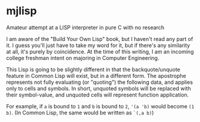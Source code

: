 # mjlisp
Amateur attempt at a LISP interpreter in pure C with no research

I am aware of the "Build Your Own Lisp" book, but I haven't read any part of it. I guess you'll just have to take my word for it, but if there's any similarity at all, it's purely by coincidence. At the time of this writing, I am an incoming college freshman intent on majoring in Computer Engineering.

This Lisp is going to be slightly different in that the backquote/unquote feature in Common Lisp will exist, but in a different form. The apostrophe represents not fully evaluating (or "quoting") the following data, and applies only to cells and symbols. In short, unquoted symbols will be replaced with their symbol-value, and unquoted cells will represent function application.

For example, if `a` is bound to `1` and `b` is bound to `2`, `'(a 'b)` would become `(1 b)`. (In Common Lisp, the same would be written as `` `(,a b) ``)

